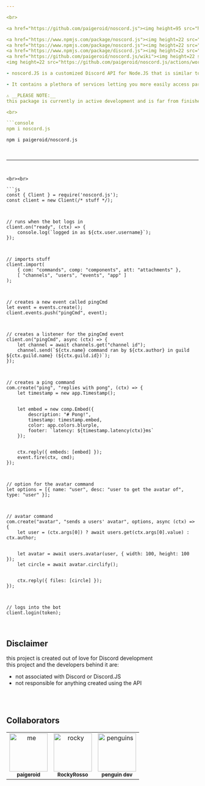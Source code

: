 ```yaml
---

<br>

<a href="https://github.com/paigeroid/noscord.js"><img height=95 src="https://github.com/paigeroid/noscord.js/blob/main/assets/noscord.js%20logo.png" alt="N⦿SCORD.JS">

<a href="https://www.npmjs.com/package/noscord.js"><img height=22 src="https://img.shields.io/npm/v/noscord.js?style=flat&color=red&logo=npm&logoColor=white" alt="version" />
<a href="https://www.npmjs.com/package/noscord.js"><img height=22 src="https://img.shields.io/npm/dt/noscord.js?style=flat&color=green&logo=docusign&logoColor=white" alt="downloads" />
<a href="https://www.npmjs.com/package/discord.js"><img height=22 src="https://img.shields.io/badge/powered by-Discord.JS-blue?style=flat&color=5539cc&logo=discord&logoColor=white" alt="discord.js" />
<a href="https://github.com/paigeroid/noscord.js/wiki"><img height=22 src="https://img.shields.io/badge/documentation-blue?style=flat&color=darkblue&logo=github&logoColor=white" alt="documentation" />
<img height=22 src="https://github.com/paigeroid/noscord.js/actions/workflows/publish-shit.yml/badge.svg" alt="publish">

- noscord.JS is a customized Discord API for Node.JS that is similar to older versions of Discord.JS in that you can access most of the API from the client instead of having to go through types though because it's built on the latest versions of Discord.JS you can still use them if you wish<br><br>

- It contains a plethora of services letting you more easily access parts of the API from the tips of your fingers<br><br>

⚠️ __PLEASE NOTE:__
this package is currently in active development and is far from finished ⚠️ 

<br>

```console
npm i noscord.js
```
```console
npm i paigeroid/noscord.js
```

<br>

--- 
```


<br><br>

```js
const { Client } = require('noscord.js');
const client = new Client(/* stuff */);



// runs when the bot logs in
client.on("ready", (ctx) => {
    console.log(`logged in as ${ctx.user.username}`);
});



// imports stuff
client.import(
    { com: "commands", comp: "components", att: "attachments" },
    [ "channels", "users", "events", "app" ]
);



// creates a new event called pingCmd
let event = events.create();
client.events.push("pingCmd", event);



// creates a listener for the pingCmd event
client.on("pingCmd", async (ctx) => {
    let channel = await channels.get("channel id");
    channel.send(`${ctx.name} command ran by ${ctx.author} in guild ${ctx.guild.name} (${ctx.guild.id})`);
});



// creates a ping command
com.create("ping", "replies with pong", (ctx) => {
    let timestamp = new app.Timestamp();


    let embed = new comp.Embed({
        description: "# Pong!",
        timestamp: timestamp.embed,
        color: app.colors.blurple,
        footer: `latency: ${timestamp.latency(ctx)}ms`
    });

    
    ctx.reply({ embeds: [embed] });
    event.fire(ctx, cmd);
});



// option for the avatar command
let options = [{ name: "user", desc: "user to get the avatar of", type: "user" }];



// avatar command
com.create("avatar", "sends a users' avatar", options, async (ctx) => {
    let user = (ctx.args[0]) ? await users.get(ctx.args[0].value) : ctx.author;


    let avatar = await users.avatar(user, { width: 100, height: 100 });
    let circle = await avatar.circlify();


    ctx.reply({ files: [circle] });
});



// logs into the bot
client.login(token);
```

<br>

## Disclaimer
this project is created out of love for Discord development<br>
this project and the developers behind it are:
- not associated with Discord or Discord.JS
- not responsible for anything created using the API

<br><br>

## Collaborators

<table>
    
  <tr>
    <td align="center"><a href="https://github.com/paigeroid"><img src="https://avatars.githubusercontent.com/u/88659700?v=4?s=100" width="100px;" alt="me"/><br /><sub><b>paigeroid</b></sub></a><br/>
    <td align="center"><a href="https://github.com/RockyRosso"><img src="https://avatars.githubusercontent.com/u/79947006?v=4?s=100" width="100px;" alt="rocky"/><br /><sub><b>RockyRosso</b></sub></a><br/>
    <td align="center"><a href="https://github.com/polish-penguin-dev"><img src="https://avatars.githubusercontent.com/u/74113025?v=4?s=100" width="100px;" alt="penguins"/><br /><sub><b>penguin dev</b></sub></a><br/>
</td>
    
      
</table>
